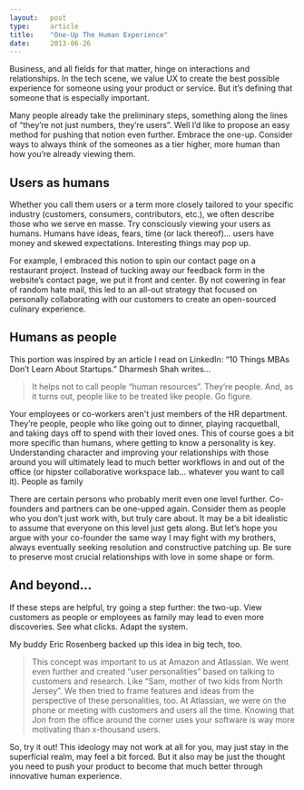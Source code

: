 ```yaml
---
layout:   post
type:     article
title:    "One-Up The Human Experience"
date:     2013-06-26
---
```


Business, and all fields for that matter, hinge on interactions and relationships. In the tech scene, we value UX to create the best possible experience for someone using your product or service. But it’s defining that someone that is especially important.

Many people already take the preliminary steps, something along the lines of “they’re not just numbers, they’re users”. Well I’d like to propose an easy method for pushing that notion even further.
Embrace the one-up. Consider ways to always think of the someones as a tier higher, more human than how you’re already viewing them.

## Users as humans

Whether you call them users or a term more closely tailored to your specific industry (customers, consumers, contributors, etc.), we often describe those who we serve en masse. Try consciously viewing your users as humans. Humans have ideas, fears, time (or lack thereof)… users have money and skewed expectations. Interesting things may pop up.

For example, I embraced this notion to spin our contact page on a restaurant project. Instead of tucking away our feedback form in the website’s contact page, we put it front and center. By not cowering in fear of random hate mail, this led to an all-out strategy that focused on personally collaborating with our customers to create an open-sourced culinary experience.

## Humans as people

This portion was inspired by an article I read on LinkedIn: “10 Things MBAs Don’t Learn About Startups.” Dharmesh Shah writes…

>It helps not to call people “human resources”. They’re people. And, as it turns out, people like to be treated like people. Go figure.

Your employees or co-workers aren't just members of the HR department. They’re people, people who like going out to dinner, playing racquetball, and taking days off to spend with their loved ones. This of course goes a bit more specific than humans, where getting to know a personality is key. Understanding character and improving your relationships with those around you will ultimately lead to much better workflows in and out of the office (or hipster collaborative workspace lab… whatever you want to call it).
People as family

There are certain persons who probably merit even one level further. Co-founders and partners can be one-upped again. Consider them as people who you don’t just work with, but truly care about.
It may be a bit idealistic to assume that everyone on this level just gets along. But let’s hope you argue with your co-founder the same way I may fight with my brothers, always eventually seeking resolution and constructive patching up. Be sure to preserve most crucial relationships with love in some shape or form.

## And beyond…

If these steps are helpful, try going a step further: the two-up. View customers as people or employees as family may lead to even more discoveries. See what clicks. Adapt the system.

My buddy Eric Rosenberg backed up this idea in big tech, too.

>This concept was important to us at Amazon and Atlassian. We went even further and created “user personalities” based on talking to customers and research. Like “Sam, mother of two kids from North Jersey”. We then tried to frame features and ideas from the perspective of these personalities, too.
At Atlassian, we were on the phone or meeting with customers and users all the time. Knowing that Jon from the office around the corner uses your software is way more motivating than x-thousand users.

So, try it out! This ideology may not work at all for you, may just stay in the superficial realm, may feel a bit forced. But it also may be just the thought you need to push your product to become that much better through innovative human experience.
